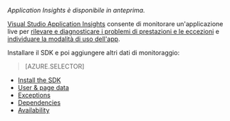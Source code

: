
*Application Insights è disponibile in anteprima.*

<a name="selector1"></a>

[Visual Studio Application Insights](../article/application-insights/app-insights-overview.md) consente di monitorare un'applicazione live per [rilevare e diagnosticare i problemi di prestazioni e le eccezioni](../article/application-insights/app-insights-detect-triage-diagnose.md) e [individuare la modalità di uso dell'app](../article/application-insights/app-insights-overview-usage.md).

Installare il SDK e poi aggiungere altri dati di monitoraggio:

> [AZURE.SELECTOR]
- [Install the SDK](../article/application-insights/app-insights-asp-net.md#selector1)
- [User & page data](../article/application-insights/app-insights-asp-net-client.md#selector1)
- [Exceptions](../article/application-insights/app-insights-asp-net-exceptions.md#selector1)
- [Dependencies](../article/application-insights/app-insights-asp-net-dependencies.md#selector1)
- [Availability](../article/application-insights/app-insights-asp-net-availability.md#selector1)

<!---HONumber=Nov15_HO4-->